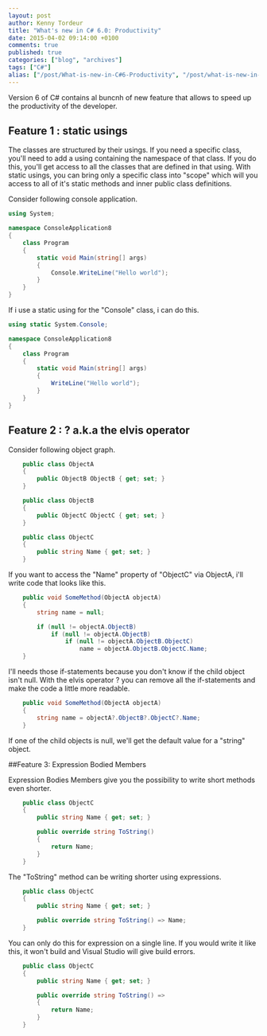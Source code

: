 ```yaml
---
layout: post
author: Kenny Tordeur
title: "What's new in C# 6.0: Productivity"
date: 2015-04-02 09:14:00 +0100
comments: true
published: true
categories: ["blog", "archives"]
tags: ["C#"]
alias: ["/post/What-is-new-in-C#6-Productivity", "/post/what-is-new-in-C#6--productivity"]
---
```

Version 6 of C# contains al buncnh of new feature that allows to speed up the productivity of the developer.

## Feature 1 : static usings

The classes are structured by their usings. If you need a specific class, you'll need to add a using containing the namespace of that class. If you do this, you'll get access to all the classes that are defined in that using. With static usings, you can bring only a specific class into "scope" which will you access to all of it's static methods and inner public class definitions.

Consider following console application.

```csharp
using System;

namespace ConsoleApplication8
{
    class Program
    {
        static void Main(string[] args)
        {
            Console.WriteLine("Hello world");
        }
    }
}
```

If i use a static using for the "Console" class, i can do this.

```csharp
using static System.Console;

namespace ConsoleApplication8
{
    class Program
    {
        static void Main(string[] args)
        {
            WriteLine("Hello world");
        }
    }
}
```

## Feature 2 : ? a.k.a the elvis operator

Consider following object graph.

```csharp
    public class ObjectA
    {
        public ObjectB ObjectB { get; set; }
    }

    public class ObjectB
    {
        public ObjectC ObjectC { get; set; }
    }

    public class ObjectC
    {
        public string Name { get; set; }
    }
```

If you want to access the "Name" property of "ObjectC" via ObjectA, i'll write code that looks like this.

```csharp
    public void SomeMethod(ObjectA objectA)
    {
        string name = null;

        if (null != objectA.ObjectB)
            if (null != objectA.ObjectB)
                if (null != objectA.ObjectB.ObjectC)
                    name = objectA.ObjectB.ObjectC.Name;
    }
```

I'll needs those if-statements because you don't know if the child object isn't null. With the elvis operator ? you can remove all the if-statements and make the code a little more readable.

```csharp
    public void SomeMethod(ObjectA objectA)
    {
        string name = objectA?.ObjectB?.ObjectC?.Name;
    }
```

If one of the child objects is null, we'll get the default value for a "string" object.

##Feature 3:  Expression Bodied Members

Expression Bodies Members give you the possibility to write short methods even shorter.

```csharp
    public class ObjectC
    {
        public string Name { get; set; }

        public override string ToString()
        {
            return Name;
        }
    }
```

The "ToString" method can be writing shorter using expressions.

```csharp
    public class ObjectC
    {
        public string Name { get; set; }

        public override string ToString() => Name;
    }
```

You can only do this for expression on a single line. If you would write it like this, it won't build and Visual Studio will give build errors.

```csharp
    public class ObjectC
    {
        public string Name { get; set; }

        public override string ToString() =>  
        {
            return Name;
        }
    }
```














